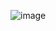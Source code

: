 ![image](https://github.com/html-css-jss-100-project-for-beginners/HTML-CSS-JAVA-100-project/assets/160144932/d67bb0e9-2694-4c5e-9cda-2791f9fdb6cc)
